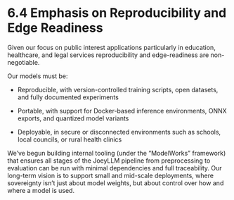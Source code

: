 # 6.4 Emphasis on Reproducibility and Edge Readiness

Given our focus on public interest applications particularly in education, healthcare, and legal services reproducibility and edge-readiness are non-negotiable.

Our models must be:

* Reproducible, with version-controlled training scripts, open datasets, and fully documented experiments

* Portable, with support for Docker-based inference environments, ONNX exports, and quantized model variants

* Deployable, in secure or disconnected environments such as schools, local councils, or rural health clinics

We’ve begun building internal tooling (under the “ModelWorks” framework) that ensures all stages of the JoeyLLM pipeline from preprocessing to evaluation can be run with minimal dependencies and full traceability. Our long-term vision is to support small and mid-scale deployments, where sovereignty isn’t just about model weights, but about control over how and where a model is used.
